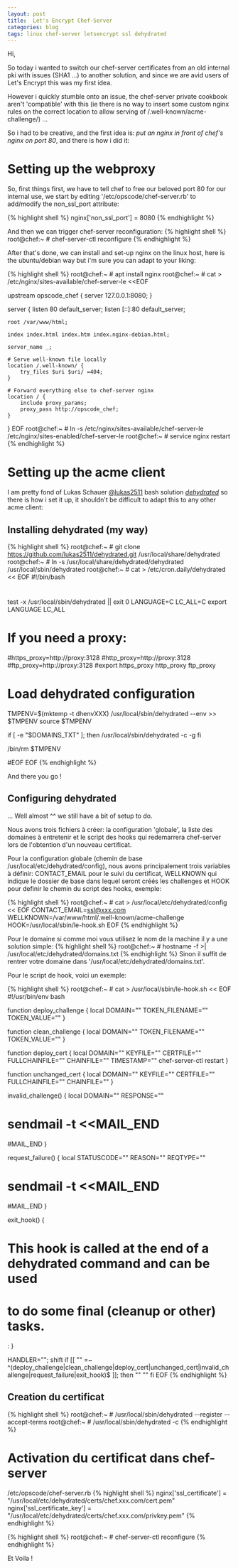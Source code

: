 ```yaml
---
layout: post
title:  Let's Encrypt Chef-Server
categories: blog
tags: linux chef-server letsencrypt ssl dehydrated
---
```


Hi,

So today i wanted to switch our chef-server certificates from an old internal pki with issues (SHA1 ...) to another solution, and since we are avid users of Let's Encrypt this was my first idea.

However i quickly stumble onto an issue, the chef-server private cookbook aren't 'compatible' with this (ie there is no way to insert some custom nginx rules on the correct location to allow serving of /.well-known/acme-challenge/) ...

So i had to be creative, and the first idea is: *put an nginx in front of chef's nginx on port 80*, and there is how i did it:

# Setting up the webproxy

So, first things first, we have to tell chef to free our beloved port 80 for our internal use, we start by editing '/etc/opscode/chef-server.rb' to add/modify the non_ssl_port attribute:

{% highlight shell %}
nginx['non_ssl_port'] = 8080
{% endhighlight %}

And then we can trigger chef-server reconfiguration:
{% highlight shell %}
root@chef:~ # chef-server-ctl reconfigure
{% endhighlight %}

After that's done, we can install and set-up nginx on the linux host, here is the ubuntu/debian way but i'm sure you can adapt to your liking:

{% highlight shell %}
root@chef:~ # apt install nginx
root@chef:~ # cat > /etc/nginx/sites-available/chef-server-le <<EOF

upstream opscode_chef {
	server 127.0.0.1:8080;
}

server {
	listen 80 default_server;
	listen [::]:80 default_server;

	root /var/www/html;

	index index.html index.htm index.nginx-debian.html;

	server_name _;
	
	# Serve well-known file locally
	location /.well-known/ {
		try_files $uri $uri/ =404;
	}

	# Forward everything else to chef-server nginx
	location / {
		include proxy_params;
		proxy_pass http://opscode_chef;
	}
}
EOF
root@chef:~ # ln -s /etc/nginx/sites-available/chef-server-le /etc/nginx/sites-enabled/chef-server-le
root@chef:~ # service nginx restart
{% endhighlight %}

# Setting up the acme client

I am pretty fond of Lukas Schauer [@lukas2511](https://twitter.com/lukas2511) bash solution [*dehydrated*](https://github.com/lukas2511/dehydrated) so there is how i set it up, it shouldn't be difficult to adapt this to any other acme client:

## Installing dehydrated (my way)
{% highlight shell %}
root@chef:~ # git clone https://github.com/lukas2511/dehydrated.git /usr/local/share/dehydrated
root@chef:~ # ln -s /usr/local/share/dehydrated/dehydrated /usr/local/sbin/dehydrated
root@chef:~ # cat > /etc/cron.daily/dehydrated << EOF
#!/bin/bash
#
#
test -x /usr/local/sbin/dehydrated || exit 0
LANGUAGE=C
LC_ALL=C
export LANGUAGE LC_ALL

# If you need a proxy:
#https_proxy=http://proxy:3128
#http_proxy=http://proxy:3128
#ftp_proxy=http://proxy:3128
#export https_proxy http_proxy ftp_proxy

# Load dehydrated configuration
TMPENV=$(mktemp -t dhenvXXX)
/usr/local/sbin/dehydrated --env >> $TMPENV
source $TMPENV

if [ -e "$DOMAINS_TXT" ]; then
    /usr/local/sbin/dehydrated -c -g
fi

/bin/rm $TMPENV

#EOF
EOF
{% endhighlight %}

And there you go !

## Configuring dehydrated

... Well almost ^^ we still have a bit of setup to do.

Nous avons trois fichiers à créer: la configuration 'globale', la liste des domaines à entretenir et le script des hooks qui redemarrera chef-server lors de l'obtention d'un nouveau certificat.

Pour la configuration globale (chemin de base /usr/local/etc/dehydrated/config), nous avons principalement trois variables à définir: CONTACT_EMAIL pour le suivi du certificat, WELLKNOWN qui indique le dossier de base dans lequel seront créés les challenges et HOOK pour definir le chemin du script des hooks, exemple:

{% highlight shell %}
root@chef:~ # cat > /usr/local/etc/dehydrated/config << EOF
CONTACT_EMAIL=ssl@xxx.com
WELLKNOWN=/var/www/html/.well-known/acme-challenge
HOOK=/usr/local/sbin/le-hook.sh
EOF
{% endhighlight %}

Pour le domaine si comme moi vous utilisez le nom de la machine il y a une solution simple:
{% highlight shell %}
root@chef:~ # hostname -f >| /usr/local/etc/dehydrated/domains.txt
{% endhighlight %}
Sinon il suffit de rentrer votre domaine dans '/usr/local/etc/dehydrated/domains.txt'.

Pour le script de hook, voici un exemple:

{% highlight shell %}
root@chef:~ # cat > /usr/local/sbin/le-hook.sh << EOF
#!/usr/bin/env bash

function deploy_challenge {
    local DOMAIN="" TOKEN_FILENAME="" TOKEN_VALUE=""
}

function clean_challenge {
    local DOMAIN="" TOKEN_FILENAME="" TOKEN_VALUE=""
}

function deploy_cert {
    local DOMAIN="" KEYFILE="" CERTFILE="" FULLCHAINFILE="" CHAINFILE="" TIMESTAMP=""
    chef-server-ctl restart
}

function unchanged_cert {
    local DOMAIN="" KEYFILE="" CERTFILE="" FULLCHAINFILE="" CHAINFILE=""
}

invalid_challenge() {
    local DOMAIN="" RESPONSE=""
#    sendmail -t <<MAIL_END
#MAIL_END
}

request_failure() {
    local STATUSCODE="" REASON="" REQTYPE=""
#    sendmail -t <<MAIL_END
#MAIL_END
}

exit_hook() {
  # This hook is called at the end of a dehydrated command and can be used
  # to do some final (cleanup or other) tasks.

  :
}

HANDLER=""; shift
if [[ "" =~ ^(deploy_challenge|clean_challenge|deploy_cert|unchanged_cert|invalid_challenge|request_failure|exit_hook)$ ]]; then
  "" ""
fi
EOF
{% endhighlight %}

## Creation du certificat

{% highlight shell %}
root@chef:~ # /usr/local/sbin/dehydrated --register --accept-terms
root@chef:~ # /usr/local/sbin/dehydrated -c
{% endhighlight %}

# Activation du certificat dans chef-server

/etc/opscode/chef-server.rb
{% highlight shell %}
nginx['ssl_certificate']  = "/usr/local/etc/dehydrated/certs/chef.xxx.com/cert.pem"
nginx['ssl_certificate_key']  = "/usr/local/etc/dehydrated/certs/chef.xxx.com/privkey.pem"
{% endhighlight %}


{% highlight shell %}
root@chef:~ # chef-server-ctl reconfigure
{% endhighlight %}

Et Voila !
